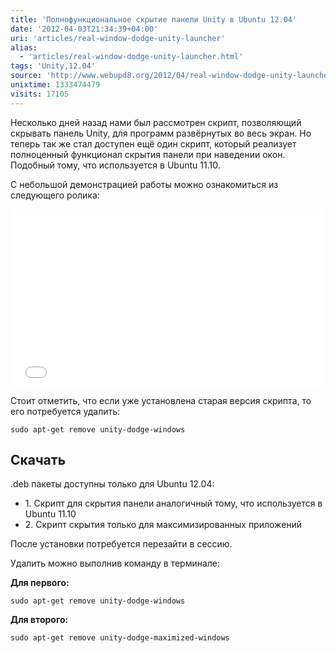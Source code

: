 ```yaml
---
title: 'Полнофункциональное скрытие панели Unity в Ubuntu 12.04'
date: '2012-04-03T21:34:39+04:00'
uri: 'articles/real-window-dodge-unity-launcher'
alias: 
  - 'articles/real-window-dodge-unity-launcher.html'
tags: 'Unity,12.04'
source: 'http://www.webupd8.org/2012/04/real-window-dodge-unity-launcher.html'
unixtime: 1333474479
visits: 17105
---
```

Несколько дней назад нами был рассмотрен скрипт, позволяющий скрывать панель Unity, для программ развёрнутых во весь экран. Но теперь так же стал доступен ещё один скрипт, который реализует полноценный функционал скрытия панели при наведении окон. Подобный тому, что используется в Ubuntu 11.10.

С небольшой демонстрацией работы можно ознакомиться из следующего ролика:

<iframe width="500" height="284" src="//www.youtube.com/embed/xUJBvD0TxIw" frameborder="0" allowfullscreen=""></iframe>

Стоит отметить, что если уже установлена старая версия скрипта, то его потребуется удалить:

```
sudo apt-get remove unity-dodge-windows
```

## Скачать

.deb пакеты доступны только для Ubuntu 12.04:

*   1\. Скрипт для скрытия панели аналогичный тому, что используется в Ubuntu 11.10
*   2\. Скрипт скрытия только для максимизированных приложений

  

После установки потребуется перезайти в сессию.

Удалить можно выполнив команду в терминале:

**Для первого:**

```
sudo apt-get remove unity-dodge-windows
```

**Для второго:**

```
sudo apt-get remove unity-dodge-maximized-windows
```
